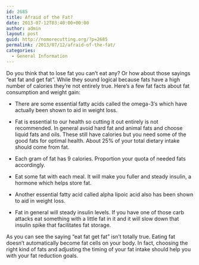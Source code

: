 ```yaml
---
id: 2685
title: Afraid of the Fat?
date: 2013-07-12T03:40:00+00:00
author: admin
layout: post
guid: http://nomorecutting.org/?p=2685
permalink: /2013/07/12/afraid-of-the-fat/
categories:
  - General Information
---
```

Do you think that to lose fat you can&#8217;t eat any? Or how about those sayings &#8220;eat fat and get fat&#8221;. While they sound logical because fats have a high number of calories they&#8217;re not entirely true. Here&#8217;s a few fat facts about fat consumption and weight gain:

* There are some essential fatty acids called the omega-3&#8242;s which have actually been shown to aid in weight loss.

* Fat is essential to our health so cutting it out entirely is not recommended. In general avoid hard fat and animal fats and choose liquid fats and oils. These still have calories but you need some of the good fats for optimal health. About 25% of your total dietary intake should come from fat.

* Each gram of fat has 9 calories. Proportion your quota of needed fats accordingly.

* Eat some fat with each meal. It will make you fuller and steady insulin, a hormone which helps store fat.

* Another essential fatty acid called alpha lipoic acid also has been shown to aid in weight loss.

* Fat in general will steady insulin levels. If you have one of those carb attacks eat something with a little fat in it and it will slow down that insulin spike that facilitates fat storage.

As you can see the saying &#8220;eat fat get fat&#8221; isn&#8217;t totally true. Eating fat doesn&#8217;t automatically become fat cells on your body. In fact, choosing the right kind of fats and adjusting the timing of your fat intake should help you with your fat reduction goals.